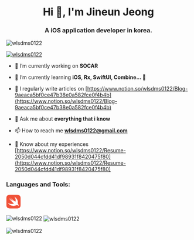 <h1 align="center">Hi 👋, I'm Jineun Jeong</h1>
<h3 align="center">A iOS application developer in korea.</h3>

<p align="left"> <img src="https://komarev.com/ghpvc/?username=wlsdms0122&label=Profile%20views&color=0e75b6&style=flat" alt="wlsdms0122" /> </p>

<p align="left"> <a href="https://github.com/ryo-ma/github-profile-trophy"><img src="https://github-profile-trophy.vercel.app/?username=wlsdms0122" alt="wlsdms0122" /></a> </p>

- 🔭 I’m currently working on **SOCAR**

- 🌱 I’m currently learning **iOS, Rx, SwiftUI, Combine... 💪**

- 📝 I regularly write articles on [https://www.notion.so/wlsdms0122/Blog-9aeaca5bf0ce47b38e0a582fce0f4b4b](https://www.notion.so/wlsdms0122/Blog-9aeaca5bf0ce47b38e0a582fce0f4b4b)

- 💬 Ask me about **everything that i know**

- 📫 How to reach me **wlsdms0122@gmail.com**

- 📄 Know about my experiences [https://www.notion.so/wlsdms0122/Resume-2050d044cfdd41df98931f8420475f80](https://www.notion.so/wlsdms0122/Resume-2050d044cfdd41df98931f8420475f80)


<h3 align="left">Languages and Tools:</h3>
<p align="left"> <a href="https://developer.apple.com/swift/" target="_blank"> <img src="https://raw.githubusercontent.com/devicons/devicon/master/icons/swift/swift-original.svg" alt="swift" width="40" height="40"/> </a> </p>

<p><img align="left" src="https://github-readme-stats.vercel.app/api/top-langs?username=wlsdms0122&show_icons=true&locale=en&layout=compact" alt="wlsdms0122" /></p>

<p>&nbsp;<img align="center" src="https://github-readme-stats.vercel.app/api?username=wlsdms0122&show_icons=true&locale=en" alt="wlsdms0122" /></p>

<p><img align="center" src="https://github-readme-streak-stats.herokuapp.com/?user=wlsdms0122&" alt="wlsdms0122" /></p>
